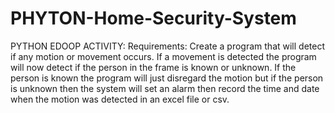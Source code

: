 # PHYTON-Home-Security-System
PYTHON EDOOP ACTIVITY:
Requirements:
Create a program that will detect if any motion or movement occurs. If a movement is detected the program will now detect if the person in the frame is known or unknown. If the person is known the program will just disregard the motion but if the person is unknown then the system will set an alarm then record the time and date when the motion was detected in an excel file or csv.

